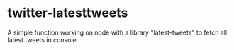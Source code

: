 # twitter-latesttweets
A simple function working on node with a library "latest-tweets" to fetch all latest tweets in console.

